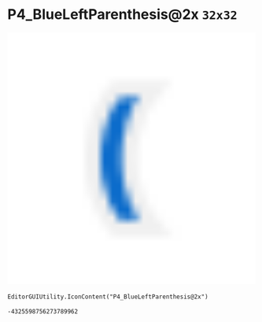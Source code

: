 # P4_BlueLeftParenthesis@2x `32x32`
<img src="/img/P4_BlueLeftParenthesis@2x.png" width=512 height=512>

``` CSharp
EditorGUIUtility.IconContent("P4_BlueLeftParenthesis@2x")
```
```
-4325598756273789962
```

